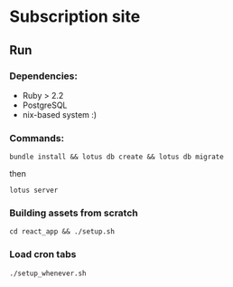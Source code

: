 # Subscription site

## Run
### Dependencies:
* Ruby > 2.2
* PostgreSQL
* nix-based system :)


### Commands:

    bundle install && lotus db create && lotus db migrate

then

    lotus server

### Building assets from scratch

    cd react_app && ./setup.sh

### Load cron tabs

    ./setup_whenever.sh
